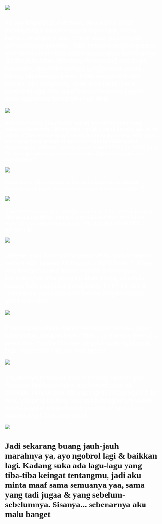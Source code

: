 <DOCTYPE html>
<html>
<head>
   <title> Haiii Acelucuuu </title>
   <script type="text/javascript">
   alert("Hello Adek Acel!")
   alert("I know you angry to me ")
   alert("I hope you will like it!")
   </script>
   <style>
body{
   background-image:url(https://c.tenor.com/i1rsgMyOFgcAAAAd/cat-cat-love.gif);
   background-size: cover;
   background-attachment: fixed;
}
.content{
    background: url(https://c.tenor.com/i1rsgMyOFgcAAAAd/cat-cat-love.gif);
    width: 50%;
    padding: 40px;
    margin: 100px auto;
    }
</style>

   <img src="https://c.tenor.com/1bN1lZmbwWcAAAAj/line.gif">
   <h2 style="color: white"> To my bayiikk gemeskuu, Aku minta maaf sebelumnya karna enggak ngebujuk kamu hehe... makanya  aku buatin web ini sebagai permohonan maafku. Aku selalu menghargaimu, aku akan selalu ada untukmu apapun kondisinya dalam hidupmu. Memang terkadang aku suka ngeselin, aku sebenarnya gi ngambek sama kamu, tapi begitu kamu tidak mengirimi aku pesan, aku langsung tidak bisa lama-lama ngambeknya dan takut kamu beneran nggak mau ngomong sama aku lagi 😅😅 </h2>

   <img src="https://c.tenor.com/3RkBSAwE4xgAAAAj/quby-pentol.gif"/>
   <h3 style="color: white"> Ada satu hal ya, kalau kamu marah, aku minta maaf yang sebesar-besarnya. Tolong maafkan aku kalau kadang aku bikin salah. Abaikan saja kalau aku kebablasan ngomong. Aku selalu berusaha yang terbaik di depanmu, tapi terkadang aku ngomong berlebihan. Tolong jangan diambil hati, ya. Maaf yaaa 😊 aku juga nggak pandai merayumu, jadi kadang aku asal ngomong aja.</h3>


   <img src="https://c.tenor.com/Fm3_oNnjUjYAAAAj/line.gif">
   <h3 style="color: white"> Kalau boleh jujur aku bener bener kangen sama adekkk... kangen semuanyaa eummm I miss our old conversation 😔</h3>

   <img src="https://c.tenor.com/1UoL-HJFGDAAAAAj/pentol-stiker-pentol.gif">
   <h3 style="color: white"> Tiap kita marahan atau mengeluarkan isi hati masing-masing aku selalu kepikiran, sampai-sampai kebawa mimpi kamu ngechat atau aku ketemu kamu (INI JUJUR SUERRR NDA BOONG) 😊</h3>

   <img src="https://c.tenor.com/mJ7Tkj3KIn0AAAAj/peach-and.gif">
   <h2 style="color: white"> Ohiyaa soal foto/video yang kamu suruh hapus hehee nda semua ku hapus... huftt I can't. Kalau aku kangen sama kamu cuman foto/video bahkan chat kita yang ku lihat ulang, aku nda hapus foto pertama yang kamu kirim ke aku & foto kamu yang aku edit hehee jangan marah yaaa mwahhh</h2>

   <img src="https://c.tenor.com/CdliypdvLTEAAAAj/quby-pentol.gif">
   <h2 style ="color: white"> Pokoknyaa adekk harus semangat teruss, jaga kesehatan, jangan telat mam, i'm always here if u need me, maybe I'm not by your side right now.... but I hope one day we can meet!</h2>

   <img src="https://c.tenor.com/tsniEXs1tFkAAAAj/fbcuteboy.gif">
   <h2 style ="color: white"> I'm always proud of you for being able to get through the hard days, and never give up adekkk. I know you strong, right! Tetap ngeluh ke aku, yapping ke aku, aku suka dengarnya kalau kamu ngadu walau lewat via call or text. I just wanna say I love you most.</h2>

   <img src="https://c.tenor.com/LxggFGxwOjIAAAAj/shy-cat.gif">
   <h1 style="font-family:Times New Roman"> Jadi sekarang buang jauh-jauh marahnya ya, ayo ngobrol lagi & baikkan lagi. Kadang suka ada lagu-lagu yang tiba-tiba keingat tentangmu, jadi aku minta maaf sama semuanya yaa, sama yang tadi jugaa & yang sebelum-sebelumnya. Sisanya... sebenarnya aku malu banget 🤭🤭 </h1>

   </body>
   </html>